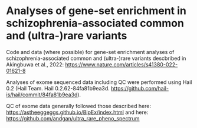 # Analyses of gene-set enrichment in schizophrenia-associated common and (ultra-)rare variants

Code and data (where possible) for gene-set enrichment analyses of schizophrenia-associated common and (ultra-)rare variants descbribed in Akingbuwa et al., 2022: https://www.nature.com/articles/s41380-022-01621-8   

Analyses of exome sequenced data including QC were performed using Hail 0.2 (Hail Team. Hail 0.2.62-84fa81b9ea3d. https://github.com/hail-is/hail/commit/84fa81b9ea3d). 

QC of exome data generally followed those described here: https://astheeggeggs.github.io/BipEx/index.html and here: https://github.com/andgan/ultra_rare_pheno_spectrum 
